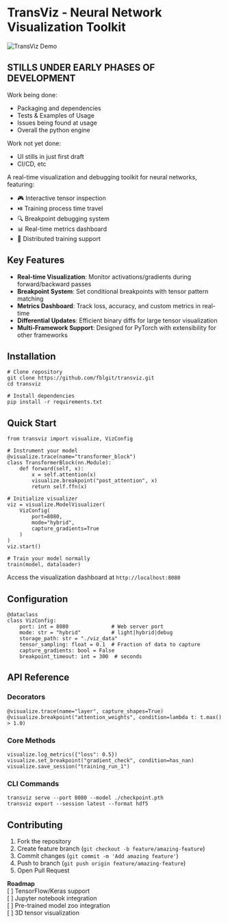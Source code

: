 # TransViz - Neural Network Visualization Toolkit

![TransViz Demo](docs/demo.gif) <!-- Add actual demo media later -->

## STILLS UNDER EARLY PHASES OF DEVELOPMENT
Work being done:
- Packaging and dependencies
- Tests & Examples of Usage
- Issues being found at usage
- Overall the python engine

Work not yet done:
- UI stills in just first draft
- CI/CD, etc

A real-time visualization and debugging toolkit for neural networks, featuring:

- 🎮 Interactive tensor inspection
- ⏯️ Training process time travel
- 🔍 Breakpoint debugging system
- 📊 Real-time metrics dashboard
- 🔗 Distributed training support

## Key Features

- **Real-time Visualization**: Monitor activations/gradients during forward/backward passes
- **Breakpoint System**: Set conditional breakpoints with tensor pattern matching
- **Metrics Dashboard**: Track loss, accuracy, and custom metrics in real-time
- **Differential Updates**: Efficient binary diffs for large tensor visualization
- **Multi-Framework Support**: Designed for PyTorch with extensibility for other frameworks

## Installation

```
# Clone repository
git clone https://github.com/fblgit/transviz.git
cd transviz

# Install dependencies
pip install -r requirements.txt
```

## Quick Start

```
from transviz import visualize, VizConfig

# Instrument your model
@visualize.trace(name="transformer_block")
class TransformerBlock(nn.Module):
    def forward(self, x):
        x = self.attention(x)
        visualize.breakpoint("post_attention", x)
        return self.ffn(x)

# Initialize visualizer
viz = visualize.ModelVisualizer(
    VizConfig(
        port=8080,
        mode="hybrid",
        capture_gradients=True
    )
)
viz.start()

# Train your model normally
train(model, dataloader)
```

Access the visualization dashboard at `http://localhost:8080`

## Configuration

```
@dataclass
class VizConfig:
    port: int = 8080              # Web server port
    mode: str = "hybrid"          # light|hybrid|debug
    storage_path: str = "./viz_data"
    tensor_sampling: float = 0.1  # Fraction of data to capture
    capture_gradients: bool = False
    breakpoint_timeout: int = 300  # seconds
```

## API Reference

### Decorators
```
@visualize.trace(name="layer", capture_shapes=True)
@visualize.breakpoint("attention_weights", condition=lambda t: t.max() > 1.0)
```

### Core Methods
```
visualize.log_metrics({"loss": 0.5})
visualize.set_breakpoint("gradient_check", condition=has_nan)
visualize.save_session("training_run_1")
```

### CLI Commands
```
transviz serve --port 8080 --model ./checkpoint.pth
transviz export --session latest --format hdf5
```

## Contributing

1. Fork the repository
2. Create feature branch (`git checkout -b feature/amazing-feature`)
3. Commit changes (`git commit -m 'Add amazing feature'`)
4. Push to branch (`git push origin feature/amazing-feature`)
5. Open Pull Request


**Roadmap**  
[ ] TensorFlow/Keras support  
[ ] Jupyter notebook integration  
[ ] Pre-trained model zoo integration  
[ ] 3D tensor visualization  
